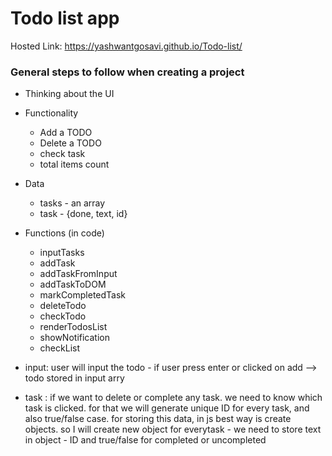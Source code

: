 # Todo list app
Hosted Link: https://yashwantgosavi.github.io/Todo-list/

### General steps to follow when creating a project
- Thinking about the UI
- Functionality
	- Add a TODO
	- Delete a TODO
	- check task
	- total items count

- Data
	- tasks - an array
	- task - {done, text, id}

- Functions (in code)
    - inputTasks
	- addTask
	- addTaskFromInput
	- addTaskToDOM	
	- markCompletedTask
	- deleteTodo
	- checkTodo
	- renderTodosList
	- showNotification
    - checkList

- input: user will input the todo
			- if user press enter or clicked on add --> todo stored in input arry

- task : if we want to delete or complete any task. we need to know which task is clicked. for that we will generate unique ID for every task, and also true/false case. for storing this data, in js best way is create objects. so I will create new object for everytask 
			- we need to store text in object
			- ID and true/false for completed or uncompleted